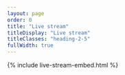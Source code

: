 ```yaml
---
layout: page
order: 0
title: "Live stream"
titleDisplay: "Live stream"
titleClasses: "heading-2-5"
fullWidth: true
---
```


{% include live-stream-embed.html %}
